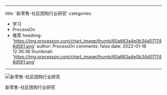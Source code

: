 
---
title: '新零售-社区团购行业研究'
categories: 
 - 学习
 - ProcessOn
 - 推荐
headimg: 'https://img.processon.com/chart_image/thumb/60a663a4e0b34d071748d561.png'
author: ProcessOn
comments: false
date: 2022-01-16 12:36:36
thumbnail: 'https://img.processon.com/chart_image/thumb/60a663a4e0b34d071748d561.png'
---

<div>   
<img class="thumb" alt="新零售-社区团购行业研究" src="https://img.processon.com/chart_image/thumb/60a663a4e0b34d071748d561.png" referrerpolicy="no-referrer">
<p>新零售-社区团购行业研究</p>  
</div>
            